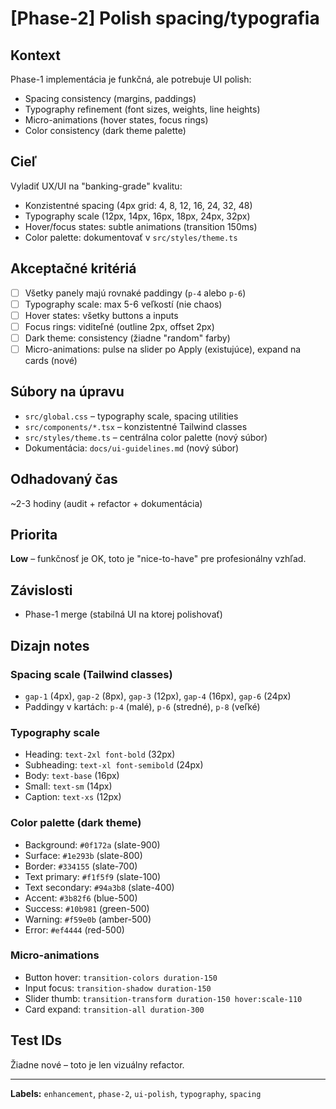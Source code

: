 # [Phase-2] Polish spacing/typografia

## Kontext

Phase-1 implementácia je funkčná, ale potrebuje UI polish:

- Spacing consistency (margins, paddings)
- Typography refinement (font sizes, weights, line heights)
- Micro-animations (hover states, focus rings)
- Color consistency (dark theme palette)

## Cieľ

Vyladiť UX/UI na "banking-grade" kvalitu:

- Konzistentné spacing (4px grid: 4, 8, 12, 16, 24, 32, 48)
- Typography scale (12px, 14px, 16px, 18px, 24px, 32px)
- Hover/focus states: subtle animations (transition 150ms)
- Color palette: dokumentovať v `src/styles/theme.ts`

## Akceptačné kritériá

- [ ] Všetky panely majú rovnaké paddingy (`p-4` alebo `p-6`)
- [ ] Typography scale: max 5-6 veľkostí (nie chaos)
- [ ] Hover states: všetky buttons a inputs
- [ ] Focus rings: viditeľné (outline 2px, offset 2px)
- [ ] Dark theme: consistency (žiadne "random" farby)
- [ ] Micro-animations: pulse na slider po Apply (existujúce), expand na cards (nové)

## Súbory na úpravu

- `src/global.css` – typography scale, spacing utilities
- `src/components/*.tsx` – konzistentné Tailwind classes
- `src/styles/theme.ts` – centrálna color palette (nový súbor)
- Dokumentácia: `docs/ui-guidelines.md` (nový súbor)

## Odhadovaný čas

~2-3 hodiny (audit + refactor + dokumentácia)

## Priorita

**Low** – funkčnosť je OK, toto je "nice-to-have" pre profesionálny vzhľad.

## Závislosti

- Phase-1 merge (stabilná UI na ktorej polishovať)

## Dizajn notes

### Spacing scale (Tailwind classes)

- `gap-1` (4px), `gap-2` (8px), `gap-3` (12px), `gap-4` (16px), `gap-6` (24px)
- Paddingy v kartách: `p-4` (malé), `p-6` (stredné), `p-8` (veľké)

### Typography scale

- Heading: `text-2xl font-bold` (32px)
- Subheading: `text-xl font-semibold` (24px)
- Body: `text-base` (16px)
- Small: `text-sm` (14px)
- Caption: `text-xs` (12px)

### Color palette (dark theme)

- Background: `#0f172a` (slate-900)
- Surface: `#1e293b` (slate-800)
- Border: `#334155` (slate-700)
- Text primary: `#f1f5f9` (slate-100)
- Text secondary: `#94a3b8` (slate-400)
- Accent: `#3b82f6` (blue-500)
- Success: `#10b981` (green-500)
- Warning: `#f59e0b` (amber-500)
- Error: `#ef4444` (red-500)

### Micro-animations

- Button hover: `transition-colors duration-150`
- Input focus: `transition-shadow duration-150`
- Slider thumb: `transition-transform duration-150 hover:scale-110`
- Card expand: `transition-all duration-300`

## Test IDs

Žiadne nové – toto je len vizuálny refactor.

---

**Labels:** `enhancement`, `phase-2`, `ui-polish`, `typography`, `spacing`
